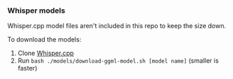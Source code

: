 ### Whisper models

Whisper.cpp model files aren't included in this repo to keep the size down.

To download the models:
1. Clone [Whisper.cpp](https://github.com/ggerganov/whisper.cpp)
2. Run `bash ./models/download-ggml-model.sh [model name]` (smaller is faster)
